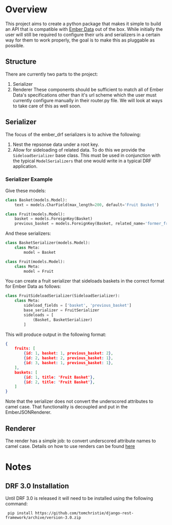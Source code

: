 # Overview
This project aims to create a python package that makes it simple to build an
API that is compatible with
[Ember Data](https://github.com/emberjs/data)
out of the box. While initially the user will still be required to configure
their urls and serializers in a certain way for them to work properly, the goal
is to make this as pluggable as possible.

## Structure
There are currently two parts to the project:
1. Serializer
2. Renderer
These components should be sufficient to match all of Ember Data's
specifications other than it's url scheme which the user must currently
configure manually in their router.py file.  We will look at ways to take
care of this as well soon.

## Serializer

The focus of the ember_drf serializers is to achive the following:
1. Nest the repsonse data under a root key.
2. Allow for sideloading of related data.
To do this we provide the `SideloadSerializer` base class.  This must be used
in conjunction with the typical `ModelSerializers` that one would write
in a typical DRF application.

### Serializer Example

Give these models:
```python
class Basket(models.Model):
    text = models.CharField(max_length=200, default='Fruit Basket')

class Fruit(models.Model):
    basket = models.ForeignKey(Basket)
    previous_basket = models.ForeignKey(Basket, related_name='former_fruits')
```
And these serializers:
```python
class BasketSerializer(models.Model):
    class Meta:
        model = Basket

class Fruit(models.Model):
    class Meta:
        model = Fruit
```

You can create a fruit serializer that sideloads baskets in the correct format
for Ember Data as follows:
```python
class FruitSideloadSerializer(SideloadSerializer):
    class Meta:
        sideload_fields = ['basket', 'previous_basket']
        base_serializer = FruitSerializer
        sideloads = [
            (Basket, BasketSerializer)
        ]

```
This will produce output in the following format:

```json
{
    fruits: [
        {id: 1, basket: 1, previous_basket: 2},
        {id: 2, basket: 2, previous_basket: 1},
        {id: 3, basket: 1, previous_basket: 1},
    ],
    baskets: [
        {id: 1, title: 'Fruit Basket'},
        {id: 2, title: 'Fruit Basket'},
    ]
}
```
Note that the serializer does not convert the underscored attributes to camel
case. That functionality is decoupled and put in the EmberJSONRenderer.

## Renderer

The render has a simple job: to convert underscored attribute names to
camel case. Details on how to use renders can be found
[here](http://www.django-rest-framework.org/api-guide/renderers)

# Notes

## DRF 3.0 Installation
Until DRF 3.0 is released it will need to be installed using
the following command:
```
 pip install https://github.com/tomchristie/django-rest-framework/archive/version-3.0.zip
```
